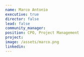 ```yaml
---
name: Marco Antonio
executive: true
director: false
lead: false
community_manager:   
position: CPO, Project Management
project:  
image: /assets/marco.png
linkedin: 
---
```

